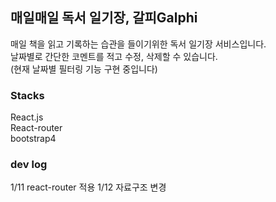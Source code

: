 ## 매일매일 독서 일기장, 갈피Galphi

매일 책을 읽고 기록하는 습관을 들이기위한 독서 일기장 서비스입니다.<br>
날짜별로 간단한 코멘트를 적고 수정, 삭제할 수 있습니다.<br>
(현재 날짜별 필터링 기능 구현 중입니다)

### Stacks

React.js<br>
React-router<br>
bootstrap4

### dev log

1/11 react-router 적용
1/12 자료구조 변경
